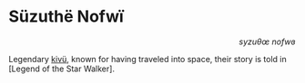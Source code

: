 
# Süzuthë Nofwï

<div align="right"><i>syzuθœ nofwɞ</i></div>

Legendary [kivü](../Kivümi%20Language/Kivümi%20Dictionary/kivü.md), known for having traveled into space, their story is told in [Legend of the Star Walker].  
